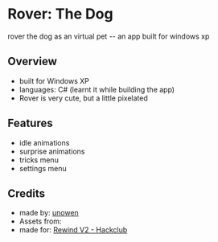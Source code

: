 # Rover: The Dog
rover the dog as an virtual pet -- an app built for windows xp

## Overview
- built for Windows XP
- languages: C# (learnt it while building the app)
- Rover is very cute, but a little pixelated

## Features
- idle animations
- surprise animations
- tricks menu
- settings menu

## Credits
- made by: [unowen](https://github.com/pari55051)
- Assets from: []()
- made for: [Rewind V2 - Hackclub](https://rewind.hackclub.com/)